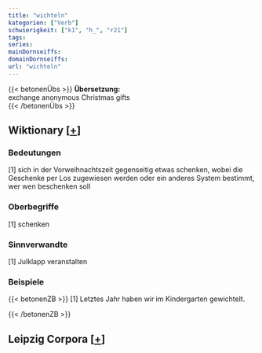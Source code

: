 ```yaml
---
title: "wichteln"
kategorien: ["Verb"]
schwierigkeit: ["k1", "h_", "r21"]
tags:
series:
mainDornseiffs:
domainDornseiffs:
url: "wichteln"
---
```


{{< betonenÜbs >}}
**Übersetzung:**  
exchange anonymous Christmas gifts  
{{< /betonenÜbs >}}

## Wiktionary [[+](https://de.wiktionary.org/wiki/wichteln)]

### Bedeutungen
[1] sich in der Vorweihnachtszeit gegenseitig etwas schenken, wobei die Geschenke per Los zugewiesen werden oder ein anderes System bestimmt, wer wen beschenken soll  

### Oberbegriffe
[1] schenken  

### Sinnverwandte
[1] Julklapp veranstalten  

### Beispiele
{{< betonenZB >}}
[1] Letztes Jahr haben wir im Kindergarten gewichtelt.  

{{< /betonenZB >}}

## Leipzig Corpora [[+](https://corpora.uni-leipzig.de/en/res?word=wichteln&corpusId=deu_newscrawl-public_2018)]

